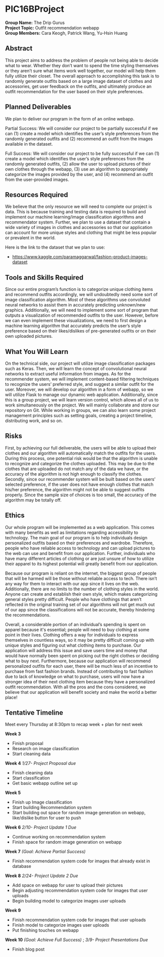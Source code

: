 # PIC16BProject

**Group Name:** The Drip Gurus <br>
**Project Topic:** Outfit recommendation webapp <br>
**Group Members:** Cara Keogh, Patrick Wang, Yu-Hsin Huang <br>

## Abstract
This project aims to address the problem of people not being able to decide what to wear. Whether they don’t want to spend the time styling themselves or they aren’t sure what items work well together, our model will help them fully utilize their closet. The overall approach to accomplishing this task is to randomly generate outfits based on a large image dataset of clothes and accessories, get user feedback on the outfits, and ultimately produce an outfit recommendation for the user based on their style preferences.

## Planned Deliverables
We plan to deliver our program in the form of an online webapp.

Partial Success: 
We will consider our project to be partially successful if we can (1) create a model which identifies the user’s style preferences from the randomly generated outfits and (2) recommend an outfit from the images available in the dataset.

Full Success: 
We will consider our project to be fully successful if we can (1) create a model which identifies the user’s style preferences from the randomly generated outfits, (2) allow the user to upload pictures of their own clothes through the webapp, (3) use an algorithm to appropriately categorize the images provided by the user, and (4) recommend an outfit from the user-provided images. 

## Resources Required
We believe that the only resource we will need to complete our project is data. This is because training and testing data is required to build and implement our machine learning/image classification algorithms and recommendator system. Further, we plan to use a dataset that contain a wide variety of images in clothes and accessories so that our application can account for more unique styles and clothing that might be less popular or prevalent in the world. 

Here is the link to the dataset that we plan to use:
- https://www.kaggle.com/paramaggarwal/fashion-product-images-dataset

## Tools and Skills Required
Since our entire program’s function is to categorize unique clothing items and recommend outfits accordingly, we will undoubtedly need some sort of image classification algorithm. Most of these algorithms use convoluted neural networks to assist them in accurately predicting unknown/new graphics. Additionally, we will need to implement some sort of program that outputs a visualization of recommended outfits to the user. However, before we can even implement these visualizations, we need to first design a machine learning algorithm that accurately predicts the user’s style preference based on their likes/dislikes of pre-generated outfits or on their own uploaded pictures. 

## What You Will Learn
On the technical side, our project will utilize image classification packages such as Keras. Then, we will learn the concept of convolutional neural networks to extract useful information from images. As for the recommender system, we will implement content-based filtering techniques to recognize the users’ preferred style, and suggest a similar outfit for the user. Moreover, we will develop our algorithm in a form of webapp, so we will utilize Flask to manage our dynamic web application. Additionally, since this is a group project, we will learn version control, which allows all of us to work simultaneously on the project. We will mainly collaborate and store our repository on Git. While working in groups, we can also learn some project management principles such as setting goals, creating a project timeline, distributing work, and so on.

## Risks
First, by achieving our full deliverable, the users will be able to upload their clothes and our algorithm will automatically match the outfits for the users. During this process, one potential risk would be that the algorithm is unable to recognize and categorize the clothes uploaded. This may be due to the clothes that are uploaded do not match any of the data we have, or the accuracy of the algorithm is not high enough to classify the clothes. Secondly, since our recommender system will be built based on the users’ selected preference, if the user does not have enough clothes that match his/her preference, the algorithm might not be able to suggest outfits properly. Since the sample size of choices is too small, the accuracy of the algorithm may be totally off.

## Ethics
Our whole program will be implemented as a web application. This comes with many benefits as well as limitations regarding accessibility to technology. The main goal of our program is to help individuals design personalized outfits based on their preferences and wardrobe. Therefore, people who have reliable access to technology and can upload pictures to the web can use and benefit from our application. Further, individuals who have many different articles of clothing or are just unsure of how to utilize their apparel to its highest potential will greatly benefit from our application. 

Because our program is reliant on the internet, the biggest group of people that will be harmed will be those without reliable access to tech. There isn’t any way for them to interact with our app since it lives on the web. Additionally, there are no limits to the number of clothing styles in the world. Anyone can create and establish their own style, which makes categorizing general styles pretty difficult. People who have clothings that aren’t reflected in the original training set of our algorithms will not get much out of our app since the classifications will not be accurate, thereby hindering the recommendations. 

Overall, a considerable portion of an individual’s spending is spent on apparel because it's essential; people will need to buy clothing at some point in their lives. Clothing offers a way for individuals to express themselves in countless ways, so it may be pretty difficult coming up with unique styles and figuring out what clothing items to purchase. Our application will address this issue and save users time and money that would have normally been spent on picking out the right clothes or deciding what to buy next. Furthermore, because our application will recommend personalized outfits for each user, there will be much less of an incentive to purchase from fast fashion brands. Instead of contributing to fast fashion due to lack of knowledge on what to purchase, users will now have a stronger idea of their next clothing item because they have a personalized outfit recommendation. With all the pros and the cons considered, we believe that our application will benefit society and make the world a better place!

## Tentative Timeline
Meet every Thursday at 8:30pm to recap week + plan for next week

**Week 3**
- Finish proposal
- Research on image classification
- Start cleaning data

**Week 4**
*1/27- Project Proposal due*
- Finish cleaning data
- Start classification
- Get basic webapp outline set up

**Week 5**
- Finish up Image classification
- Start building Recommendation system
- Start building out space for random image generation on webapp, like/dislike button for user to push

**Week 6**
*2/10- Project Update 1 Due*
- Continue working on recommendation system
- Finish space for random image generation on webapp

**Week 7**
*(Goal: Achieve Partial Success)*
- Finish recommendation system code for images that already exist in database

**Week 8**
*2/24- Project Update 2 Due*
- Add space on webapp for user to upload their pictures
- Begin adjusting recommendation system code for images that user uploads
- Begin building model to categorize images user uploads

**Week 9**
- Finish recommendation system code for images that user uploads
- Finish model to categorize images user uploads
- Put finishing touches on webapp

**Week 10**
*(Goal: Achieve Full Success)* ; 
*3/9- Project Presentations Due*
- Finish blog post
